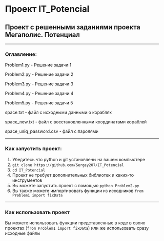 # Проект IT_Potencial

## Проект с решенными заданиями проекта Мегаполис. Потенциал

---

### Оглавление:
Problem1.py - Решение задачи 1

Problem2.py - Решение задачи 2

Problem3.py - Решение задачи 3

Problem4.py - Решение задачи 4

Problem5.py - Решение задачи 5

space.txt - файл с исходными данными о кораблях

space_new.txt - файл с восстановленными координатами кораблей

space_uniq_password.csv - файл с паролями

---
### Как запустить проект:

1) Убедитесь что python и git установлены на вашем компьютере
2) ``git clone https://github.com/Sergey207/IT_Potencial``
3) ``cd IT_Potencial``
4) Проект не требует дополнительных библиотек и каких-то инструментов
5) Вы можете запустить проект с помощью ``python Problem2.py``
6) Вы также можете импортировать функции из исходников ``from Problem1 import fixData``
--- 

### Как использовать проект

Вы можете использовать функции представленные в коде в своих проектах (``from Problem1 import fixData``) или же
использовать сразу исходные файлы